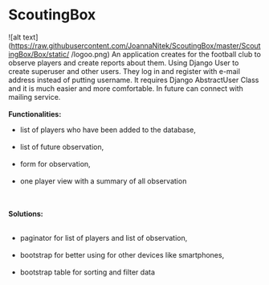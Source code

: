 # ScoutingBox
![alt text](https://raw.githubusercontent.com/JoannaNitek/ScoutingBox/master/ScoutingBox/Box/static/
/logoo.png)
An application creates for the football club to observe players and create reports about them. 
Using Django User to create superuser and other users. They log in and register with e-mail address instead of putting username. 
It requires Django AbstractUser Class and it is much easier and more comfortable. In future can connect with mailing service.<br><br>
<b>Functionalities:</b><br>
<ul><li>list of players who have been added to the database,</li><br>
<li>list of future observation,</li><br>
<li>form for observation,</li><br>
<li>one player view with a summary of all observation</li></ul><br><br>
<b>Solutions:</b><br><br>
<ul><li>paginator for list of players and list of observation,</li><br>
<li>bootstrap for better using for other devices like smartphones,</li><br>
<li>bootstrap table for sorting and filter data</li></ul>
